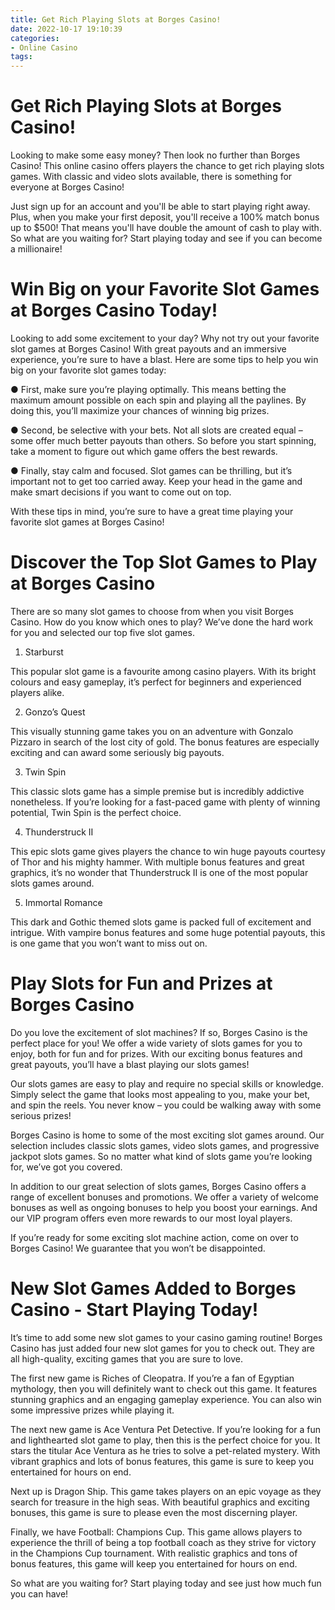 ```yaml
---
title: Get Rich Playing Slots at Borges Casino!
date: 2022-10-17 19:10:39
categories:
- Online Casino
tags:
---
```



#  Get Rich Playing Slots at Borges Casino!

Looking to make some easy money? Then look no further than Borges Casino! This online casino offers players the chance to get rich playing slots games. With classic and video slots available, there is something for everyone at Borges Casino!

Just sign up for an account and you'll be able to start playing right away. Plus, when you make your first deposit, you'll receive a 100% match bonus up to $500! That means you'll have double the amount of cash to play with. So what are you waiting for? Start playing today and see if you can become a millionaire!

#  Win Big on your Favorite Slot Games at Borges Casino Today!

Looking to add some excitement to your day? Why not try out your favorite slot games at Borges Casino! With great payouts and an immersive experience, you’re sure to have a blast. Here are some tips to help you win big on your favorite slot games today:

● First, make sure you’re playing optimally. This means betting the maximum amount possible on each spin and playing all the paylines. By doing this, you’ll maximize your chances of winning big prizes.

● Second, be selective with your bets. Not all slots are created equal – some offer much better payouts than others. So before you start spinning, take a moment to figure out which game offers the best rewards.

● Finally, stay calm and focused. Slot games can be thrilling, but it’s important not to get too carried away. Keep your head in the game and make smart decisions if you want to come out on top.

With these tips in mind, you’re sure to have a great time playing your favorite slot games at Borges Casino!

#  Discover the Top Slot Games to Play at Borges Casino 

There are so many slot games to choose from when you visit Borges Casino. How do you know which ones to play? We’ve done the hard work for you and selected our top five slot games.

1. Starburst

This popular slot game is a favourite among casino players. With its bright colours and easy gameplay, it’s perfect for beginners and experienced players alike.

2. Gonzo’s Quest

This visually stunning game takes you on an adventure with Gonzalo Pizzaro in search of the lost city of gold. The bonus features are especially exciting and can award some seriously big payouts.

3. Twin Spin

This classic slots game has a simple premise but is incredibly addictive nonetheless. If you’re looking for a fast-paced game with plenty of winning potential, Twin Spin is the perfect choice.

4. Thunderstruck II

This epic slots game gives players the chance to win huge payouts courtesy of Thor and his mighty hammer. With multiple bonus features and great graphics, it’s no wonder that Thunderstruck II is one of the most popular slots games around.

5. Immortal Romance

This dark and Gothic themed slots game is packed full of excitement and intrigue. With vampire bonus features and some huge potential payouts, this is one game that you won’t want to miss out on.

#  Play Slots for Fun and Prizes at Borges Casino

Do you love the excitement of slot machines? If so, Borges Casino is the perfect place for you! We offer a wide variety of slots games for you to enjoy, both for fun and for prizes. With our exciting bonus features and great payouts, you’ll have a blast playing our slots games!

Our slots games are easy to play and require no special skills or knowledge. Simply select the game that looks most appealing to you, make your bet, and spin the reels. You never know – you could be walking away with some serious prizes!

Borges Casino is home to some of the most exciting slot games around. Our selection includes classic slots games, video slots games, and progressive jackpot slots games. So no matter what kind of slots game you’re looking for, we’ve got you covered.

In addition to our great selection of slots games, Borges Casino offers a range of excellent bonuses and promotions. We offer a variety of welcome bonuses as well as ongoing bonuses to help you boost your earnings. And our VIP program offers even more rewards to our most loyal players.

If you’re ready for some exciting slot machine action, come on over to Borges Casino! We guarantee that you won’t be disappointed.

#  New Slot Games Added to Borges Casino - Start Playing Today!

It’s time to add some new slot games to your casino gaming routine! Borges Casino has just added four new slot games for you to check out. They are all high-quality, exciting games that you are sure to love.

The first new game is Riches of Cleopatra. If you’re a fan of Egyptian mythology, then you will definitely want to check out this game. It features stunning graphics and an engaging gameplay experience. You can also win some impressive prizes while playing it.

The next new game is Ace Ventura Pet Detective. If you’re looking for a fun and lighthearted slot game to play, then this is the perfect choice for you. It stars the titular Ace Ventura as he tries to solve a pet-related mystery. With vibrant graphics and lots of bonus features, this game is sure to keep you entertained for hours on end.

Next up is Dragon Ship. This game takes players on an epic voyage as they search for treasure in the high seas. With beautiful graphics and exciting bonuses, this game is sure to please even the most discerning player.

Finally, we have Football: Champions Cup. This game allows players to experience the thrill of being a top football coach as they strive for victory in the Champions Cup tournament. With realistic graphics and tons of bonus features, this game will keep you entertained for hours on end.

So what are you waiting for? Start playing today and see just how much fun you can have!
